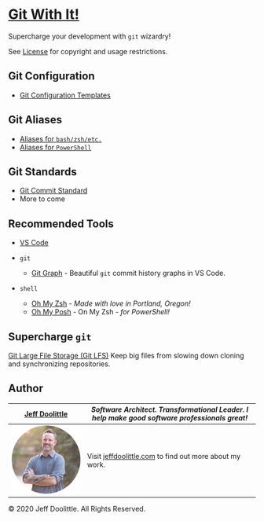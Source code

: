 # [Git With It!](https://github.com/jeffdoolittle/git-demo)

Supercharge your development with `git` wizardry!

See [License](https://github.com//jeffdoolittle/git-with-it/blob/main/LICENSE) for copyright and usage restrictions.

## Git Configuration

* [Git Configuration Templates](config/config.md)

## Git Aliases

* [Aliases for `bash/zsh/etc.`](aliases/sh.aliases.md)
* [Aliases for `PowerShell`](aliases/psh.aliases.md)

## Git Standards

* [Git Commit Standard](standards/git-commit.md)
* More to come

## Recommended Tools

* [VS Code](https://code.visualstudio.com/)

* `git`
  * [Git Graph](https://marketplace.visualstudio.com/items?itemName=mhutchie.git-graph) - Beautiful `git` commit history graphs in VS Code.
* `shell`
  * [Oh My Zsh](https://github.com/ohmyzsh/ohmyzsh) - *Made with love in Portland, Oregon!*
  * [Oh My Posh](https://github.com/JanDeDobbeleer/oh-my-posh) - On My Zsh - *for PowerShell!*

## Supercharge `git`

[Git Large File Storage (Git LFS)](https://git-lfs.github.com/)
Keep big files from slowing down cloning and synchronizing repositories.

## Author

| [Jeff Doolittle](https://jeffdoolittle.com) | *Software Architect. Transformational Leader. I help make good software professionals great!* |
|-|-|
|![Jeff Doolittle](./assets/jeff_doolittle_avatar.png) | Visit [jeffdoolittle.com](https://jeffdoolittle.com) to find out more about my work. |

&copy; 2020 Jeff Doolittle. All Rights Reserved.
